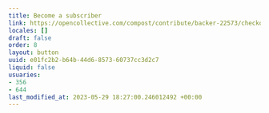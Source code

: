```yaml
---
title: Become a subscriber
link: https://opencollective.com/compost/contribute/backer-22573/checkout
locales: []
draft: false
order: 8
layout: button
uuid: e01fc2b2-b64b-44d6-8573-60737cc3d2c7
liquid: false
usuaries:
- 356
- 644
last_modified_at: 2023-05-29 18:27:00.246012492 +00:00
---
```



